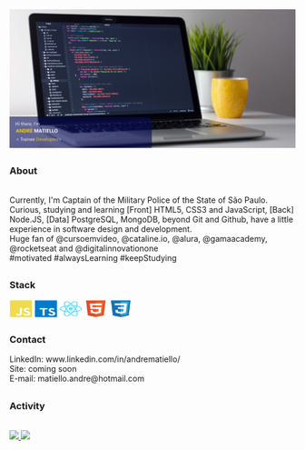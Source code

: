 <!-- *********************************** Banner ************************************************ -->
<img src="./assets/img-desktop-github.jpg" align="center">

<!-- ****************************************** Bio ******************************************** -->
##

### About
<p align="left"><br>
Currently, I'm Captain of the Military Police of the State of São Paulo.<br>
Curious, studying and learning [Front] HTML5, CSS3 and JavaScript, [Back] Node.JS, [Data] PostgreSQL, MongoDB, beyond Git and Github, have a little experience in software design and development.<br>
Huge fan of @cursoemvideo, @cataline.io, @alura, @gamaacademy, @rocketseat and @digitalinnovationone<br>
#motivated #alwaysLearning #keepStudying
</p>

<!-- ****************************************** Stack ****************************************** -->
##
### Stack
<div style="display: inline_block">
  <img align="center" alt="matiello-Js" height="30" width="40" src="https://raw.githubusercontent.com/devicons/devicon/master/icons/javascript/javascript-plain.svg">
  <img align="center" alt="matiello-Ts" height="30" width="40" src="https://raw.githubusercontent.com/devicons/devicon/master/icons/typescript/typescript-plain.svg">
  <img align="center" alt="matiello-React" height="30" width="40" src="https://raw.githubusercontent.com/devicons/devicon/master/icons/react/react-original.svg">
  <img align="center" alt="matiello-HTML" height="30" width="40" src="https://raw.githubusercontent.com/devicons/devicon/master/icons/html5/html5-original.svg">
  <img align="center" alt="matiello-CSS" height="30" width="40" src="https://raw.githubusercontent.com/devicons/devicon/master/icons/css3/css3-original.svg">
</div>

<!-- ****************************************** Contact ****************************************** -->
##
### Contact
<p align="left">
LinkedIn: www.linkedin.com/in/andrematiello/<br>
Site: coming soon<br>
E-mail: matiello.andre@hotmail.com<br>
</p>

<!-- ****************************************** Activity ***************************************** -->
##
### Activity
<div><br>
  <a href="https://github.com/andrematiello">
  <img height="180em" src="https://github-readme-stats.vercel.app/api?username=andrematiello&show_icons=true&theme=dracula&include_all_commits=true&count_private=true"/>
  <img height="180em" src="https://github-readme-stats.vercel.app/api/top-langs/?username=andrematiello&layout=compact&langs_count=7&theme=dracula"/>
</div>